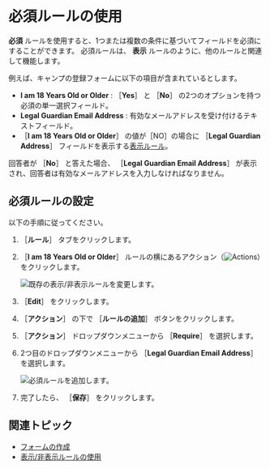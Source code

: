# 必須ルールの使用

**必須** ルールを使用すると、1つまたは複数の条件に基づいてフィールドを必須にすることができます。 必須ルールは、 **表示** ルールのように、他のルールと関連して機能します。

例えば、キャンプの登録フォームに以下の項目が含まれているとします。

* **I am 18 Years Old or Older** : ［**Yes**］ と ［**No**］ の2つのオプションを持つ必須の単一選択フィールド。
* **Legal Guardian Email Address** : 有効なメールアドレスを受け付けるテキストフィールド。
* ［**I am 18 Years Old or Older**］ の値が［NO］の場合に ［**Legal Guardian Address**］ フィールドを表示する[表示ルール](./using-the-show-hide-rule.md)。

回答者が ［**No**］ と答えた場合、 ［**Legal Guardian Email Address**］ が表示され、回答者は有効なメールアドレスを入力しなければなりません。

<a name="configuring-the-require-rule" />

## 必須ルールの設定

以下の手順に従ってください。

1. ［**ルール**］ タブをクリックします。
1. ［**I am 18 Years Old or Older**］ ルールの横にあるアクション（![Actions](../../../images/icon-actions.png)）をクリックします。

    ![既存の表示/非表示ルールを変更します。](./using-the-require-rule/images/01.png)

1. ［**Edit**］ をクリックします。
1. ［**アクション**］ の下で ［**ルールの追加**］ ボタンをクリックします。
1. ［**アクション**］ ドロップダウンメニューから ［**Require**］ を選択します。
1. 2つ目のドロップダウンメニューから ［**Legal Guardian Email Address**］ を選択します。

    ![必須ルールを追加します。](./using-the-require-rule/images/02.png)

1. 完了したら、 ［**保存**］ をクリックします。

<a name="additional-information" />

## 関連トピック

* [フォームの作成](../creating-and-managing-forms/creating-forms.md)
* [表示/非表示ルールの使用](./using-the-show-hide-rule.md)
